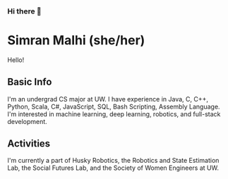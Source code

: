 ### Hi there 👋

<!--
**simranmalhi/simranmalhi** is a ✨ _special_ ✨ repository because its `README.md` (this file) appears on your GitHub profile.

Here are some ideas to get you started:

- 🔭 I’m currently working on ...
- 🌱 I’m currently learning ...
- 👯 I’m looking to collaborate on ...
- 🤔 I’m looking for help with ...
- 💬 Ask me about ...
- 📫 How to reach me: ...
- 😄 Pronouns: ...
- ⚡ Fun fact: ...
-->

# Simran Malhi (she/her)

Hello! 

## Basic Info
I'm an undergrad CS major at UW. 
I have experience in Java, C, C++, Python, Scala, C#, JavaScript, SQL, Bash Scripting, Assembly Language. 
I'm interested in machine learning, deep learning, robotics, and full-stack development.

## Activities
I'm currently a part of Husky Robotics, the Robotics and State Estimation Lab, the Social Futures Lab, and the Society of Women Engineers at UW.
